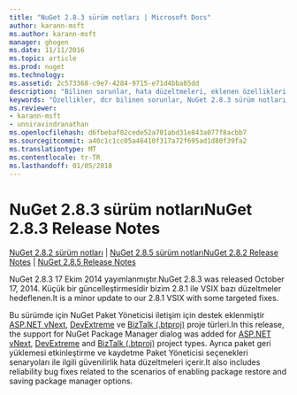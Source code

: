 ```yaml
---
title: "NuGet 2.8.3 sürüm notları | Microsoft Docs"
author: karann-msft
ms.author: karann-msft
manager: ghogen
ms.date: 11/11/2016
ms.topic: article
ms.prod: nuget
ms.technology: 
ms.assetid: 2c573368-c9e7-4284-9715-e71d4bba85dd
description: "Bilinen sorunlar, hata düzeltmeleri, eklenen özellikleri ve dcr NuGet 2.8.3 dahil etmek için sürüm notları."
keywords: "Özellikler, dcr bilinen sorunlar, NuGet 2.8.3 sürüm notları, hata düzeltmeleri eklendi"
ms.reviewer:
- karann-msft
- unniravindranathan
ms.openlocfilehash: d6fbebaf02cede52a701abd31e843a077f8acbb7
ms.sourcegitcommit: a40c1c1cc05a46410f317a72f695ad1d80f39fa2
ms.translationtype: MT
ms.contentlocale: tr-TR
ms.lasthandoff: 01/05/2018
---
```

# <a name="nuget-283-release-notes"></a><span data-ttu-id="4a321-104">NuGet 2.8.3 sürüm notları</span><span class="sxs-lookup"><span data-stu-id="4a321-104">NuGet 2.8.3 Release Notes</span></span>

<span data-ttu-id="4a321-105">[NuGet 2.8.2 sürüm notları](../release-notes/nuget-2.8.2.md) | [NuGet 2.8.5 sürüm notları](../release-notes/nuget-2.8.5.md)</span><span class="sxs-lookup"><span data-stu-id="4a321-105">[NuGet 2.8.2 Release Notes](../release-notes/nuget-2.8.2.md) | [NuGet 2.8.5 Release Notes](../release-notes/nuget-2.8.5.md)</span></span>

<span data-ttu-id="4a321-106">NuGet 2.8.3 17 Ekim 2014 yayımlanmıştır.</span><span class="sxs-lookup"><span data-stu-id="4a321-106">NuGet 2.8.3 was released October 17, 2014.</span></span> <span data-ttu-id="4a321-107">Küçük bir güncelleştirmesidir bizim 2.8.1 ile VSIX bazı düzeltmeler hedeflenen.</span><span class="sxs-lookup"><span data-stu-id="4a321-107">It is a minor update to our 2.8.1 VSIX with some targeted fixes.</span></span>

<span data-ttu-id="4a321-108">Bu sürümde için NuGet Paket Yöneticisi iletişim için destek eklenmiştir [ASP.NET vNext](http://www.asp.net/vnext), [DevExtreme](http://js.devexpress.com/) ve [BizTalk (.btproj)](/biztalk/core/developing-biztalk-server-applications) proje türleri.</span><span class="sxs-lookup"><span data-stu-id="4a321-108">In this release, the support for NuGet Package Manager dialog was added for [ASP.NET vNext](http://www.asp.net/vnext), [DevExtreme](http://js.devexpress.com/) and [BizTalk (.btproj)](/biztalk/core/developing-biztalk-server-applications) project types.</span></span> <span data-ttu-id="4a321-109">Ayrıca paket geri yüklemesi etkinleştirme ve kaydetme Paket Yöneticisi seçenekleri senaryoları ile ilgili güvenilirlik hata düzeltmeleri içerir.</span><span class="sxs-lookup"><span data-stu-id="4a321-109">It also includes reliability bug fixes related to the scenarios of enabling package restore and saving package manager options.</span></span>
